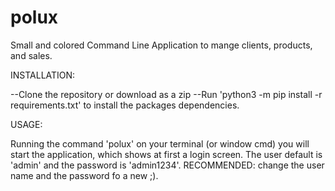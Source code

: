 # polux
Small and colored Command Line Application to mange clients, products, and sales.


INSTALLATION:

--Clone the repository or download as a zip
--Run 'python3 -m pip install -r requirements.txt' to install the packages dependencies.


USAGE:

Running the command 'polux' on your terminal (or window cmd) you will start the application,
which shows at first a login screen. The user default is 'admin' and the password is 'admin1234'. RECOMMENDED: change the user name and the password fo a new ;).
